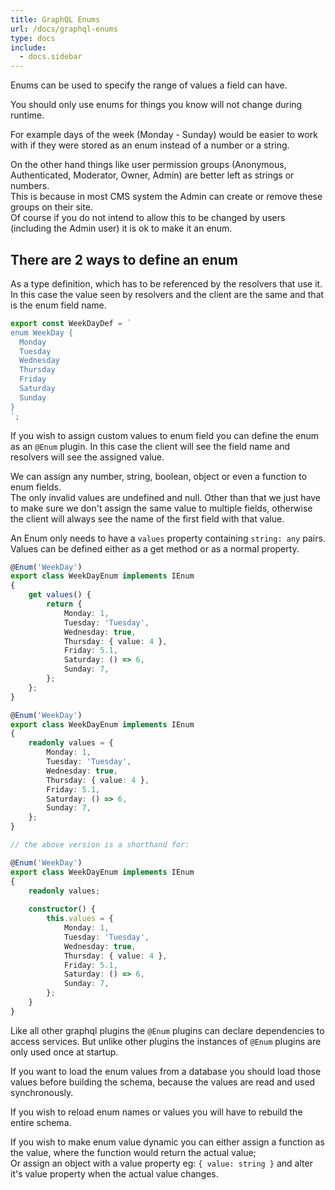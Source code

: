 ```yaml
---
title: GraphQL Enums
url: /docs/graphql-enums
type: docs
include:
  - docs.sidebar
---
```


Enums can be used to specify the range of values a field can have.

You should only use enums for things you know will not change during runtime.

For example days of the week (Monday - Sunday) would be easier
to work with if they were stored as an enum instead of a number or a string.

On the other hand things like user permission groups
(Anonymous, Authenticated, Moderator, Owner, Admin)
are better left as strings or numbers.  
This is because in most CMS system the Admin can create or remove these groups on their site.  
Of course if you do not intend to allow this to be changed by users
(including the Admin user) it is ok to make it an enum.

## There are 2 ways to define an enum

As a type definition, which has to be referenced by the resolvers that use it.  
In this case the value seen by resolvers and the client are the same
and that is the enum field name.

```typescript
export const WeekDayDef = `
enum WeekDay {
  Monday
  Tuesday
  Wednesday
  Thursday
  Friday
  Saturday
  Sunday
}
`;
```

If you wish to assign custom values to enum field you can define the enum as an `@Enum` plugin.
In this case the client will see the field name and resolvers will see the assigned value.

We can assign any number, string, boolean, object or even a function to enum fields.  
The only invalid values are undefined and null.
Other than that we just have to make sure we don't assign the same value to multiple fields,
otherwise the client will always see the name of the first field with that value.

An Enum only needs to have a `values` property containing `string: any` pairs.
Values can be defined either as a get method or as a normal property.

```ts
@Enum('WeekDay')
export class WeekDayEnum implements IEnum
{
    get values() {
        return {
            Monday: 1,
            Tuesday: 'Tuesday',
            Wednesday: true,
            Thursday: { value: 4 },
            Friday: 5.1,
            Saturday: () => 6,
            Sunday: 7,
        };
    };
}

@Enum('WeekDay')
export class WeekDayEnum implements IEnum
{
    readonly values = {
        Monday: 1,
        Tuesday: 'Tuesday',
        Wednesday: true,
        Thursday: { value: 4 },
        Friday: 5.1,
        Saturday: () => 6,
        Sunday: 7,
    };
}

// the above version is a shorthand for:

@Enum('WeekDay')
export class WeekDayEnum implements IEnum
{
    readonly values;
    
    constructor() {
        this.values = {
            Monday: 1,
            Tuesday: 'Tuesday',
            Wednesday: true,
            Thursday: { value: 4 },
            Friday: 5.1,
            Saturday: () => 6,
            Sunday: 7,
        };
    }
}
```

Like all other graphql plugins the `@Enum` plugins can declare dependencies to access services.
But unlike other plugins the instances of `@Enum` plugins are only used once at startup.

If you want to load the enum values from a database
you should load those values before building the schema,
because the values are read and used synchronously.

If you wish to reload enum names or values you will have to rebuild the entire schema.

If you wish to make enum value dynamic you can either assign a function as the value,
where the function would return the actual value;  
Or assign an object with a value property eg: `{ value: string }`
and alter it's value property when the actual value changes.

